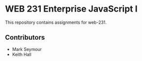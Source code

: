 # WEB 231 Enterprise JavaScript I
This repository contains assignments for web-231.
## Contributors
* Mark Seymour
* Keith Hall
 
